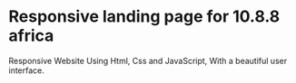 # Responsive landing page for 10.8.8 africa

Responsive Website Using Html, Css and JavaScript, With a beautiful user interface. 

